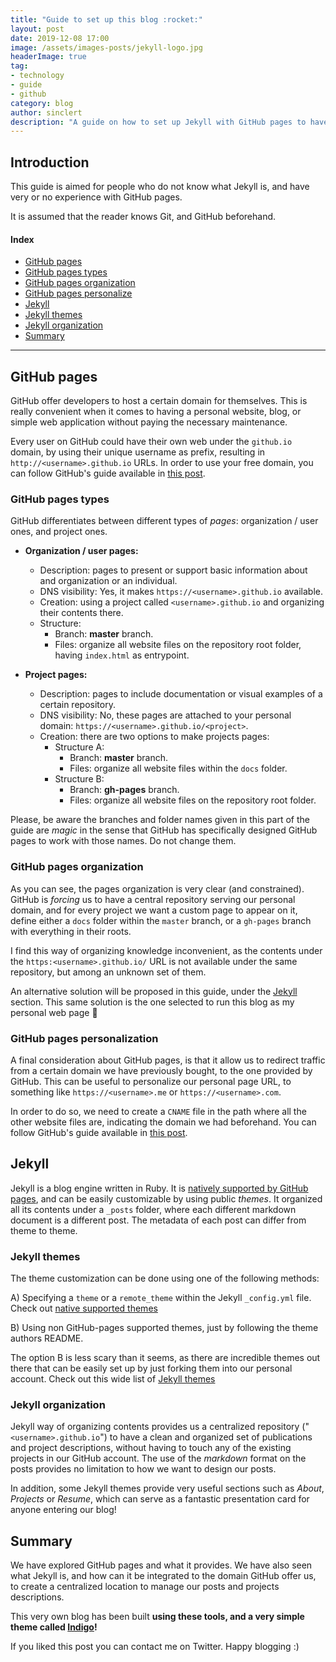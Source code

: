 ```yaml
---
title: "Guide to set up this blog :rocket:"
layout: post
date: 2019-12-08 17:00
image: /assets/images-posts/jekyll-logo.jpg
headerImage: true
tag:
- technology
- guide
- github
category: blog
author: sinclert
description: "A guide on how to set up Jekyll with GitHub pages to have a perfect blog"
---
```


## Introduction

This guide is aimed for people who do not know what Jekyll is, and have very or no experience with GitHub pages.

It is assumed that the reader knows Git, and GitHub beforehand.

#### Index
- [GitHub pages](#github-pages)
- [GitHub pages types](#github-pages-types)
- [GitHub pages organization](#github-pages-organization)
- [GitHub pages personalize](#github-pages-personalization)
- [Jekyll](#jekyll)
- [Jekyll themes](#jekyll-themes)
- [Jekyll organization](#jekyll-organization)
- [Summary](#summary)

---

## GitHub pages

GitHub offer developers to host a certain domain for themselves. This is really convenient when it comes to having
a personal website, blog, or simple web application without paying the necessary maintenance.

Every user on GitHub could have their own web under the `github.io` domain, by using their unique username as prefix,
resulting in `http://<username>.github.io` URLs. In order to use your free domain, you can follow GitHub's guide
available in [this post][github-pages].


### GitHub pages types

GitHub differentiates between different types of _pages_: organization / user ones, and project ones.

- **Organization / user pages:**
    - Description: pages to present or support basic information about and organization or an individual.
    - DNS visibility: Yes, it makes `https://<username>.github.io` available. 
    - Creation: using a project called `<username>.github.io` and organizing their contents there.
    - Structure:
        - Branch: **master** branch.
        - Files: organize all website files on the repository root folder, having `index.html` as entrypoint.
    
- **Project pages:**
    - Description: pages to include documentation or visual examples of a certain repository.
    - DNS visibility: No, these pages are attached to your personal domain: `https://<username>.github.io/<project>`. 
    - Creation: there are two options to make projects pages:
        - Structure A:
            - Branch: **master** branch.
            - Files: organize all website files within the `docs` folder.
        - Structure B:
            - Branch: **gh-pages** branch.
            - Files: organize all website files on the repository root folder.

Please, be aware the branches and folder names given in this part of the guide are _magic_ in the sense that
GitHub has specifically designed GitHub pages to work with those names. Do not change them.


### GitHub pages organization

As you can see, the pages organization is very clear (and constrained). GitHub is _forcing_ us to have a central repository
serving our personal domain, and for every project we want a custom page to appear on it, define either a `docs` folder
within the `master` branch, or a `gh-pages` branch with everything in their roots.

I find this way of organizing knowledge inconvenient, as the contents under the `https:<username>.github.io/` URL
is not available under the same repository, but among an unknown set of them.

An alternative solution will be proposed in this guide, under the [Jekyll](#jekyll) section. This same solution is
the one selected to run this blog as my personal web page :rocket:


### GitHub pages personalization

A final consideration about GitHub pages, is that it allow us to redirect traffic from a certain domain 
we have previously bought, to the one provided by GitHub. This can be useful to personalize our personal page URL, 
to something like `https://<username>.me` or `https://<username>.com`.

In order to do so, we need to create a `CNAME` file in the path where all the other website files are, indicating
the domain we had beforehand. You can follow GitHub's guide available in [this post][github-pages-custom-domain].


## Jekyll

Jekyll is a blog engine written in Ruby. It is [natively supported by GitHub pages][github-pages-with-jekyll], and can be
easily customizable by using public _themes_. It organized all its contents under a `_posts` folder, where each different
markdown document is a different post. The metadata of each post can differ from theme to theme.


### Jekyll themes

The theme customization can be done using one of the following methods:

A) Specifying a `theme` or a `remote_theme` within the Jekyll `_config.yml` file. Check out [native supported themes][jekyll-native-themes]

B) Using non GitHub-pages supported themes, just by following the theme authors README.

The option B is less scary than it seems, as there are incredible themes out there that can be easily set up by just forking
them into our personal account. Check out this wide list of [Jekyll themes][jekyll-all-themes]


### Jekyll organization

Jekyll way of organizing contents provides us a centralized repository ("`<username>.github.io`") to have a clean and organized
set of publications and project descriptions, without having to touch any of the existing projects in our GitHub account.
The use of the _markdown_ format on the posts provides no limitation to how we want to design our posts.

In addition, some Jekyll themes provide very useful sections such as _About_, _Projects_ or _Resume_, which can serve
as a fantastic presentation card for anyone entering our blog!


## Summary

We have explored GitHub pages and what it provides. We have also seen what Jekyll is, and how can it be integrated to the
domain GitHub offer us, to create a centralized location to manage our posts and projects descriptions.

This very own blog has been built **using these tools, and a very simple theme called [Indigo][jekyll-indigo-theme]!**

If you liked this post you can contact me on Twitter.
Happy blogging :)


[github-pages]: https://pages.github.com
[github-pages-custom-domain]: https://help.github.com/en/github/working-with-github-pages/about-custom-domains-and-github-pages
[github-pages-with-jekyll]: https://help.github.com/en/github/working-with-github-pages/creating-a-github-pages-site-with-jekyll
[jekyll-native-themes]: https://pages.github.com/themes/
[jekyll-all-themes]: http://jekyllthemes.org
[jekyll-indigo-theme]: https://github.com/sergiokopplin/indigo
